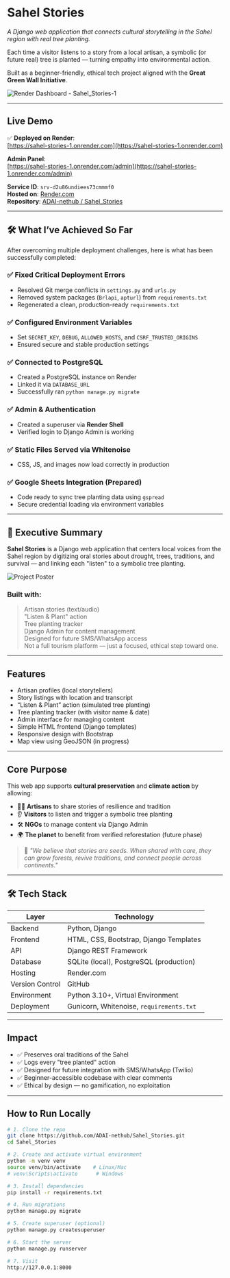 # Sahel Stories 

*A Django web application that connects cultural storytelling in the Sahel region with real tree planting.*

Each time a visitor listens to a story from a local artisan, a symbolic (or future real) tree is planted — turning empathy into environmental action.

Built as a beginner-friendly, ethical tech project aligned with the **Great Green Wall Initiative**.

![Render Dashboard - Sahel_Stories-1](https://github.com/user-attachments/assets/6fc772c6-2b00-49c4-85bc-ef391d235c2b)

---

## Live Demo

✅ **Deployed on Render**:  
 [https://sahel-stories-1.onrender.com](https://sahel-stories-1.onrender.com)

 **Admin Panel**:  
[https://sahel-stories-1.onrender.com/admin](https://sahel-stories-1.onrender.com/admin)

 **Service ID**: `srv-d2u86undiees73cmmmf0`  
 **Hosted on**: [Render.com](https://render.com)  
 **Repository**: [ADAI-nethub / Sahel_Stories](https://github.com/ADAI-nethub/Sahel_Stories)

---

## 🛠 What I’ve Achieved So Far

After overcoming multiple deployment challenges, here is what has been successfully completed:

### ✅ Fixed Critical Deployment Errors
- Resolved Git merge conflicts in `settings.py` and `urls.py`
- Removed system packages (`Brlapi`, `apturl`) from `requirements.txt`
- Regenerated a clean, production-ready `requirements.txt`

### ✅ Configured Environment Variables
- Set `SECRET_KEY`, `DEBUG`, `ALLOWED_HOSTS`, and `CSRF_TRUSTED_ORIGINS`
- Ensured secure and stable production settings

### ✅ Connected to PostgreSQL
- Created a PostgreSQL instance on Render
- Linked it via `DATABASE_URL`
- Successfully ran `python manage.py migrate`

### ✅ Admin & Authentication
- Created a superuser via **Render Shell**
- Verified login to Django Admin is working

### ✅ Static Files Served via Whitenoise
- CSS, JS, and images now load correctly in production

### ✅ Google Sheets Integration (Prepared)
- Code ready to sync tree planting data using `gspread`
- Secure credential loading via environment variables

---

## 🎯 Executive Summary

**Sahel Stories** is a Django web application that centers local voices from the Sahel region by digitizing oral stories about drought, trees, traditions, and survival — and linking each "listen" to a symbolic tree planting.

![Project Poster](https://github.com/user-attachments/assets/5b7bc2ec-722d-4071-ab17-49a18d692c13)

### Built with:
> Artisan stories (text/audio)  
>  "Listen & Plant" action  
>  Tree planting tracker  
>  Django Admin for content management  
>  Designed for future SMS/WhatsApp access  
>  Not a full tourism platform — just a focused, ethical step toward one.

---

## Features

- Artisan profiles (local storytellers)
- Story listings with location and transcript
- “Listen & Plant” action (simulated tree planting)
- Tree planting tracker (with visitor name & date)
- Admin interface for managing content
- Simple HTML frontend (Django templates)
- Responsive design with Bootstrap
- Map view using GeoJSON (in progress)

---

## Core Purpose

This web app supports **cultural preservation** and **climate action** by allowing:

- 🧑‍🌾 **Artisans** to share stories of resilience and tradition  
- 👂 **Visitors** to listen and trigger a symbolic tree planting  
- 🛠 **NGOs** to manage content via Django Admin  
- 🌍 **The planet** to benefit from verified reforestation (future phase)

> 💬 *"We believe that stories are seeds. When shared with care, they can grow forests, revive traditions, and connect people across continents."*

---

## 🛠 Tech Stack

| Layer | Technology |
|------|------------|
| Backend | Python, Django |
| Frontend | HTML, CSS, Bootstrap, Django Templates |
| API | Django REST Framework |
| Database | SQLite (local), PostgreSQL (production) |
| Hosting | Render.com |
| Version Control | GitHub |
| Environment | Python 3.10+, Virtual Environment |
| Deployment | Gunicorn, Whitenoise, `requirements.txt` |

---

## Impact

- ✅ Preserves oral traditions of the Sahel
- ✅ Logs every "tree planted" action
- ✅ Designed for future integration with SMS/WhatsApp (Twilio)
- ✅ Beginner-accessible codebase with clear comments
- ✅ Ethical by design — no gamification, no exploitation

---

## How to Run Locally

```bash
# 1. Clone the repo
git clone https://github.com/ADAI-nethub/Sahel_Stories.git
cd Sahel_Stories

# 2. Create and activate virtual environment
python -m venv venv
source venv/bin/activate    # Linux/Mac
# venv\Scripts\activate      # Windows

# 3. Install dependencies
pip install -r requirements.txt

# 4. Run migrations
python manage.py migrate

# 5. Create superuser (optional)
python manage.py createsuperuser

# 6. Start the server
python manage.py runserver

# 7. Visit
http://127.0.0.1:8000
